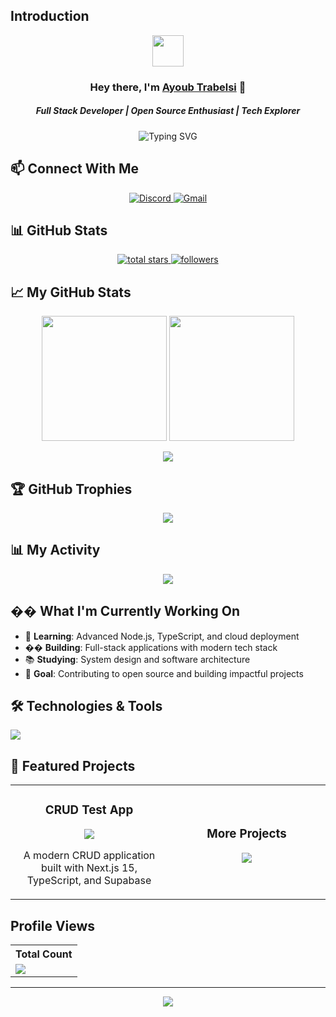 ## Introduction
<p align="center">
<img src="https://media.giphy.com/media/mGcNjsfWAjY5AEZNw6/giphy.gif" width="50"></a>
</p>

<h3 align="center">Hey there, I'm <a href="https://github.com/devpayoub">Ayoub Trabelsi</a> 👋</h3>
<h5 align="center">Full Stack Developer | Open Source Enthusiast | Tech Explorer</h5>

<p align="center">
  <img src="https://readme-typing-svg.herokuapp.com?font=Fira+Code&weight=500&size=22&pause=1000&color=36BCF7&center=true&vCenter=true&width=435&lines=Hello%2C+I'm+Ayoub!;Full+Stack+Developer;Open+Source+Contributor;Always+Learning+%26+Growing" alt="Typing SVG" />
</p>

## 📫 Connect With Me

<p align="center">
  <a href="https://discord.gg/Ayoub699">
    <img alt="Discord" title="Discord" src="https://img.shields.io/badge/-Discord-7289DA?style=for-the-badge&logo=discord&logoColor=white"/>
  </a>
  <a href="mailto:trabelsi.ayoub1998@gmail.com">
    <img alt="Gmail" title="Gmail" src="https://img.shields.io/badge/gmail-D14836?&style=for-the-badge&logo=gmail&logoColor=white"/>
  </a>
</p>

## 📊 GitHub Stats

<p align="center">
  <a href="https://github.com/DesTroTN?tab=repositories&sort=stargazers">
    <img alt="total stars" title="Total stars on GitHub" src="https://custom-icon-badges.demolab.com/github/stars/devpayoub?color=B8B92B&style=for-the-badge&labelColor=959532&logo=star"/>
  </a>
  <a href="https://github.com/devpayoub">
    <img alt="followers" title="Follow me on Github" src="https://img.shields.io/github/followers/devpayoub?color=236ad3&style=for-the-badge&logo=github&label=Follow"/>
  </a>
</p>

## 📈 My GitHub Stats

<p align="center">
  <img height="200px" src="https://github-readme-stats.vercel.app/api?username=devpayoub&hide_border=true&show_icons=true&count_private=true&theme=gruvbox&bg_color=151515">
  <img height="200px" src="https://github-readme-stats.vercel.app/api/top-langs/?username=devpayoub&layout=compact&theme=gruvbox&bg_color=151515">
</p>

<p align="center">
  <img src="https://github-readme-streak-stats.herokuapp.com/?user=devpayoub&theme=gruvbox&hide_border=true">
</p>

## 🏆 GitHub Trophies

<p align="center">
  <img src="https://github-profile-trophy.vercel.app/?username=devpayoub&theme=gruvbox&no-frame=true&no-bg=false&margin-w=4">
</p>

## 📊 My Activity

<p align="center">
  <img src="https://github-readme-activity-graph.vercel.app/graph?username=devpayoub&theme=gruvbox&hide_border=true&area=true">
</p>

## �� What I'm Currently Working On

- 🌱 **Learning**: Advanced Node.js, TypeScript, and cloud deployment
- �� **Building**: Full-stack applications with modern tech stack
- 📚 **Studying**: System design and software architecture
- 🎯 **Goal**: Contributing to open source and building impactful projects

## 🛠️ Technologies & Tools

<p align="left">
  <a href="https://github.com/devpayoub">
    <img src="https://skillicons.dev/icons?i=js,ts,react,nextjs,nodejs,express,mongodb,postgresql,supabase,html,css,tailwind,git,github,vscode,figma&perline=8">
  </a>
</p>

## 🚀 Featured Projects

<table>
  <tr>
    <td width="50%">
      <h3 align="center">CRUD Test App</h3>
      <p align="center">
        <a href="https://github.com/devpayoub/crud-supabase-test" target="_blank">
          <img src="https://github-readme-stats.vercel.app/api/pin/?username=devpayoub&repo=crud-supabase-test&theme=gruvbox&hide_border=true">
        </a>
      </p>
      <p align="center">
        A modern CRUD application built with Next.js 15, TypeScript, and Supabase
      </p>
    </td>
    <td width="50%">
      <h3 align="center">More Projects</h3>
      <p align="center">
        <a href="https://github.com/devpayoub?tab=repositories">
          <img src="https://github-readme-stats.vercel.app/api/pin/?username=devpayoub&repo=your-other-repo&theme=gruvbox&hide_border=true">
        </a>
      </p>
    </td>
  </tr>
</table>

## Profile Views

<table>
  <tr>
    <th>Total Count</th>
  </tr>
  <tr>
    <td>
      <a href="https://github.com/devpayoub">
        <img src="https://komarev.com/ghpvc/?username=devpayoub&style=for-the-badge&color=brightgreen">
      </a>
    </td>
  </tr>
</table>

---

<p align="center">
  <img src="https://capsule-render.vercel.app/api?type=waving&color=gradient&height=100&section=footer"/>
</p>

